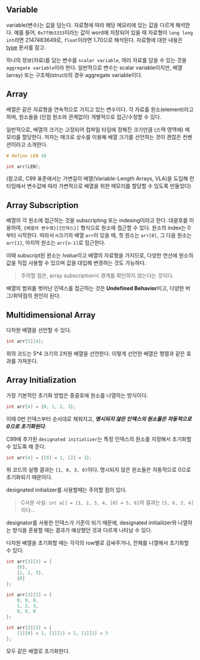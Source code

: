 ## Variable

variable(변수)는 값을 담는다. 자료형에 따라 해당 메모리에 있는 값을 다르게 해석한다. 예를 들어, `0x7f9b3333`이라는 값이 word에 저장되어 있을 때 자료형이 `long long int`라면 2147483649로, `float`이라면 1.70으로 해석된다. 자료형에 대한 내용은 [type](type.md) 문서를 참고.

하나의 정보(자료)를 담는 변수를 `scalar variable`, 여러 자료를 담을 수 있는 것을 `aggregate variable`이라 한다. 일반적으로 변수는 scalar variable이지만, 배열(array) 또는 구조체(struct)의 경우 aggregate variable이다.

## Array

배열은 같은 자료형을 연속적으로 가지고 있는 변수이다. 각 자료를 원소(element)라고 하며, 원소들을 (인접 원소와 관계없이) 개별적으로 접근/수정할 수 있다. 

일반적으로, 배열의 크기는 고정되어 컴파일 타임에 정해진 크기만큼 (스택 영역에) 메모리를 할당한다. 저자는 매크로 상수를 이용해 배열 크기를 선언하는 것이 괜찮은 컨벤션이라고 소개한다. 

```c
# define LEN 10

int arr[LEN];
```
(참고로, C99 표준에서는 가변길이 배열(Variable-Length Arrays, VLA)을 도입해 런타임에서 변수값에 따라 가변적으로 배열을 위한 메모리를 할당할 수 있도록 만들었다)

## Array Subscription

배열의 각 원소에 접근하는 것을 subscripting 또는 indexing이라고 한다. 대괄호를 이용하여, `{배열의 변수명}[{인덱스}]` 형식으로 원소에 접근할 수 있다. 원소의 index는 0부터 시작한다. 따라서 n크기의 배열 `arr`이 있을 때, 첫 원소는 `arr[0]`, 그 다음 원소는 `arr[1]`, 마지막 원소는 `arr[n-1]`로 접근한다.

이때 subscript된 원소는 *lvalue*이고 배열의 자료형을 가지므로, 다양한 연산에 원소의 값을 직접 사용할 수 있으며 값을 대입해 변경하는 것도 가능하다. 

> 주의할 점은, array subscription시 경계를 확인하지 않는다는 것이다. 

배열의 범위를 벗어난 인덱스를 접근하는 것은 **Undefined Behavior**이고, 다양한 버그/취약점의 원인이 된다. 


## Multidimensional Array

다차원 배열을 선언할 수 있다.
```c
int arr[5][4];
```
위의 코드는 5*4 크기의 2차원 배열을 선언한다. 이렇게 선언한 배열은 행렬과 같은 효과를 가져온다.

## Array Initialization

가장 기본적인 초기화 방법은 중괄호에 원소를 나열하는 방식이다.
```c
int arr[4] = {0, 1, 2, 3};
```
이때 0번 인덱스부터 순서대로 채워지고, ***명시되지 않은 인덱스의 원소들은 자동적으로 0으로 초기화된다***.

C99에 추가된 `designated initializer`는 특정 인덱스의 원소를 지정해서 초기화할 수 있도록 해 준다.
```c
int arr[4] = {[0] = 1, [2] = 3};
```
위 코드의 실행 결과는 `[1, 0, 3, 0]`이다. 명시되지 않은 원소들은 자동적으로 0으로 초기화되기 때문이다.

designated initializer를 사용할때는 주의할 점이 있다. 
> C서운 사실: `int a[] = {1, 2, 3, 4, [0] = 5, 6}`의 결과는 `[5, 6, 3, 4]`이다...

designator를 사용한 인덱스가 기준이 되기 때문에, designated initiailizer와 나열하는 방식을 혼용할 때는 결과가 예상했던 것과 다르게 나타날 수 있다. 


다차원 배열을 초기화할 때는 각각의 row별로 감싸주거나, 전체를 나열해서 초기화할 수 있다.
```c
int arr[3][3] = {
	{0},
	{1, 2, 3},
	{0}
};
```
```c
int arr[3][3] = {
	0, 0, 0,
	1, 2, 3,
	0, 0, 0
};
```
```c
int arr[3][3] = {
	[1][0] = 1, [1][1] = 2, [1][2] = 3
};
```
모두 같은 배열로 초기화한다.

